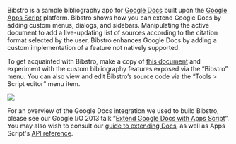 Bibstro is a sample bibliography app for [Google Docs][docs] built upon the
[Google Apps Script][apps_script] platform. Bibstro shows how you can extend
Google Docs by adding custom menus, dialogs, and sidebars. Manipulating the
active document to add a live-updating list of sources according to the
citation format selected by the user, Bibstro enhances Google Docs by adding a
custom implementation of a feature not natively supported.

To get acquainted with Bibstro, make a copy of [this document][sample_doc] and
experiment with the custom bibliography features exposed via the “Bibstro”
menu. You can also view and edit Bibstro’s source code via the “Tools > Script
editor” menu item.

![][screenshot]

For an overview of the Google Docs integration we used to build Bibstro, please
see our Google I/O 2013 talk “[Extend Google Docs with Apps Script][io_video]”.
You may also wish to consult our [guide to extending Docs][quickstart], as well
as Apps Script's [API reference][api_reference].

[api_reference]: https://developers.google.com/apps-script/reference/document/
[apps_script]: https://developers.google.com/apps-script/
[docs]: https://support.google.com/drive/answer/143206?ref_topic=21008&rd=1
[io_video]: https://www.youtube.com/watch?v=KIiCSdRCqXc
[quickstart]: https://developers.google.com/apps-script/guides/docs
[sample_doc]: https://docs.google.com/document/d/1akzFJ9_5pABrk4NFxLDZX7DymObYfIfGZ3CTZ2CgHSY/edit
[screenshot]: https://googledrive.com/host/0B86sei6ZHtsdVF9iaFd5cTdiNVk/bibstro-readme-screenshot.png
